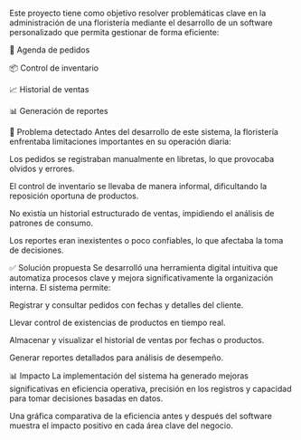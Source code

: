 Este proyecto tiene como objetivo resolver problemáticas clave en la administración de una floristería mediante el desarrollo de un software personalizado que permita gestionar de forma eficiente:

📅 Agenda de pedidos

📦 Control de inventario

📈 Historial de ventas

📊 Generación de reportes

🎯 Problema detectado
Antes del desarrollo de este sistema, la floristería enfrentaba limitaciones importantes en su operación diaria:

Los pedidos se registraban manualmente en libretas, lo que provocaba olvidos y errores.

El control de inventario se llevaba de manera informal, dificultando la reposición oportuna de productos.

No existía un historial estructurado de ventas, impidiendo el análisis de patrones de consumo.

Los reportes eran inexistentes o poco confiables, lo que afectaba la toma de decisiones.

✅ Solución propuesta
Se desarrolló una herramienta digital intuitiva que automatiza procesos clave y mejora significativamente la organización interna. El sistema permite:

Registrar y consultar pedidos con fechas y detalles del cliente.

Llevar control de existencias de productos en tiempo real.

Almacenar y visualizar el historial de ventas por fechas o productos.

Generar reportes detallados para análisis de desempeño.

📊 Impacto
La implementación del sistema ha generado mejoras significativas en eficiencia operativa, precisión en los registros y capacidad para tomar decisiones basadas en datos.

Una gráfica comparativa de la eficiencia antes y después del software muestra el impacto positivo en cada área clave del negocio.
